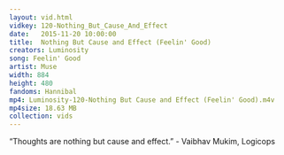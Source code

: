 ```yaml
---
layout: vid.html
vidkey: 120-Nothing_But_Cause_And_Effect
date:   2015-11-20 10:00:00
title:  Nothing But Cause and Effect (Feelin' Good)
creators: Luminosity
song: Feelin' Good
artist: Muse
width: 884
height: 480
fandoms: Hannibal
mp4: Luminosity-120-Nothing But Cause and Effect (Feelin' Good).m4v
mp4size: 18.63 MB
collection: vids
---
```


  <div>
  “Thoughts are nothing but cause and effect.”  -  Vaibhav Mukim, Logicops
  </div>
  
